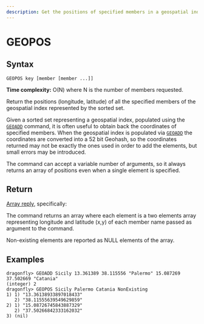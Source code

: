 ```yaml
---
description: Get the positions of specified members in a geospatial index
---
```


# GEOPOS

## Syntax

    GEOPOS key [member [member ...]]

**Time complexity:** O(N) where N is the number of members requested.

Return the positions (longitude, latitude) of all the specified members of the geospatial index represented by the sorted set.

Given a sorted set representing a geospatial index, populated using the [`GEOADD`](./geoadd.md) command, it is often useful to obtain back the coordinates of specified members.
When the geospatial index is populated via [`GEOADD`](./geoadd.md) the coordinates are converted into a 52 bit Geohash,
so the coordinates returned may not be exactly the ones used in order to add the elements, but small errors may be introduced.

The command can accept a variable number of arguments, so it always returns an array of positions even when a single element is specified.

## Return

[Array reply](https://redis.io/docs/reference/protocol-spec/#resp-arrays), specifically:

The command returns an array where each element is a two elements array representing longitude and latitude (x,y) of each member name passed as argument to the command.

Non-existing elements are reported as NULL elements of the array.

## Examples

```shell
dragonfly> GEOADD Sicily 13.361389 38.115556 "Palermo" 15.087269 37.502669 "Catania"
(integer) 2
dragonfly> GEOPOS Sicily Palermo Catania NonExisting
1) 1) "13.36138933897018433"
   2) "38.11555639549629859"
2) 1) "15.08726745843887329"
   2) "37.50266842333162032"
3) (nil)
```
